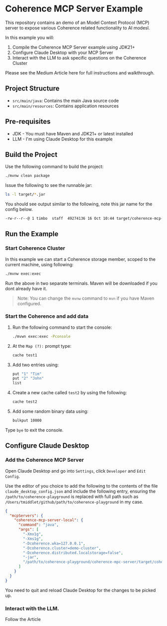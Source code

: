 # Coherence MCP Server Example

This repository contains an demo of an Model Context Protocol (MCP) server to 
expose various Coherence related functionality to AI modesl.

In this example you will:

1. Compile the Coherence MCP Server example using JDK21+
2. Configure Claude Desktop with your MCP Server
3. Interact with the LLM to ask specific questions on the Coherence Cluster

Please see the Medium Article here for full instructions and walkthrough.

## Project Structure

- `src/main/java`: Contains the main Java source code
- `src/main/resources`: Contains application resources

## Pre-requisites

* JDK - You must have Maven and JDK21+ or latest installed
* LLM - I'm using Claude Desktop for this example

## Build the Project

Use the following command to build the project:

```bash
./mvnw clean package
```

Issue the following to see the runnable jar:

```bash
ls -l target/*.jar
```

You should see output similar to the following, note this jar name for the config below.

```bash
-rw-r--r--@ 1 timbo  staff  49274136 16 Oct 10:44 target/coherence-mcp-server-0.0.1-SNAPSHOT.jar
```

## Run the Example

### Start Coherence Cluster

In this example we can start a Coherence storage member, scoped to the current machine, using following:

```bash
./mvnw exec:exec
```

Run the above in two separate terminals.  Maven will be downloaded if you dont already have it.

> Note: You can change the `mvnw` command to `mvn` if you have Maven configured.

### Start the Coherence and add data

1. Run the following command to start the console:
   ```bash
   ./mvwn exec:exec -Pconsole
   ```

2. At the `Map (?):` prompt type:
   ```bash
   cache test1
   ```
   
3. Add two entries using:
    ```bash
    put "1" "Tim"
    put "2" "John"
    list
    ```
   
4. Create a new cache called `test2` by using the following:
   ```bash
   cache test2
   ```

5. Add some random binary data using:
    ```bash
    bulkput 10000
    ```
   
Type `bye` to exit the console.

## Configure Claude Desktop

### Add the Coherence MCP Server

Open Claude Desktop and go into `Settings`, click `Developer` and `Edit Config`. 

Use the editor of you choice to add the following to the contents of the file `claude_desktop_config.json` and include the following entry,
ensuring the `/path/to/coherence-playground` is replaced with full path such as `/Users/tmiddlet/github/path/to/coherence-playground` in my case.


```json
{
  "mcpServers": {
    "coherence-mcp-server-local": {
      "command": "java",
      "args": [
        "-Xmx1g",
        "-Xms1g",
        "-Dcoherence.wka=127.0.0.1",
        "-Dcoherence.cluster=demo-cluster",
        "-Dcoherence.distributed.localstorage=false",
        "-jar",
        "/path/to/coherence-playground/coherence-mpc-server/target/coherence-mcp-server-0.0.1-SNAPSHOT.jar"
      ]
    }
  }
}

```

You need to quit and reload Claude Desktop for the changes to be picked up.

### Interact with the LLM.

Follow the Article 


